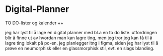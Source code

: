 # Digital-Planner
TO DO-lister og kalender ++

jeg har lyst til å lage en digital planner med bl.a en to do liste.
utfordringen blir å finne ut av hvordan man kan lagre ting, men jeg tror jeg kan få til å lagre ting lokalt på pc-en.
jeg planlegger itng i figma, siden jeg har lyst til å prøve en neumorphisk eller en glassmorphisk stil, evt. en slags blanding.